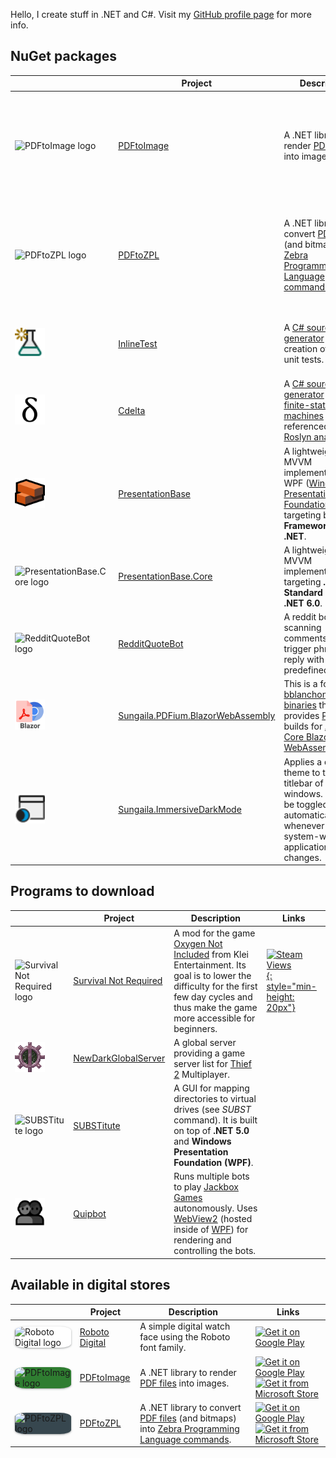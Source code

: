 Hello, I create stuff in .NET and C#. Visit my [GitHub profile page](https://github.com/sungaila) for more info.

## NuGet packages

|  | Project | Description | Links |
|---|---|---|---|
| <img src="https://raw.githubusercontent.com/sungaila/PDFtoImage/master/etc/Icon.png" alt="PDFtoImage logo" width="48" height="48" style="min-width: 48px"> | [PDFtoImage](https://github.com/sungaila/PDFtoImage) | A .NET library to render [PDF files](https://en.wikipedia.org/wiki/PDF) into images. | [![NuGet version](https://img.shields.io/nuget/v/PDFtoImage.svg?style=flat-square&logo=nuget&logoColor=white){: style="min-height: 20px"}](https://www.nuget.org/packages/PDFtoImage/) [![Website](https://img.shields.io/website?up_message=online&down_message=offline&url=https%3A%2F%2Fwww.sungaila.de%2FPDFtoImage%2F&style=flat-square&label=website){: style="min-height: 20px"}](https://www.sungaila.de/PDFtoImage/) |
| <img src="https://raw.githubusercontent.com/sungaila/PDFtoZPL/master/Icon.png" alt="PDFtoZPL logo" width="48" height="48" style="min-width: 48px"> | [PDFtoZPL](https://github.com/sungaila/PDFtoZPL) | A .NET library to convert [PDF files](https://en.wikipedia.org/wiki/PDF) (and bitmaps) into [Zebra Programming Language commands](https://en.wikipedia.org/wiki/Zebra_(programming_language)). | [![NuGet version](https://img.shields.io/nuget/v/PDFtoZPL.svg?style=flat-square&logo=nuget&logoColor=white){: style="min-height: 20px"}](https://www.nuget.org/packages/PDFtoZPL/) [![Website](https://img.shields.io/website?up_message=online&down_message=offline&url=https%3A%2F%2Fwww.sungaila.de%2FPDFtoZPL%2F&style=flat-square&label=website){: style="min-height: 20px"}](https://www.sungaila.de/PDFtoZPL/) |
| <img src="https://raw.githubusercontent.com/sungaila/InlineTest/master/etc/Icon.svg" alt="InlineTest logo" width="48" height="48" style="min-width: 48px"> | [InlineTest](https://github.com/sungaila/InlineTest) | A [C# source generator](https://devblogs.microsoft.com/dotnet/introducing-c-source-generators/) for quick creation of simple unit tests. | [![NuGet version](https://img.shields.io/nuget/v/Sungaila.InlineTest.svg?style=flat-square&logo=nuget&logoColor=white){: style="min-height: 20px"}](https://www.nuget.org/packages/Sungaila.InlineTest/) |
| <img src="https://raw.githubusercontent.com/sungaila/Cdelta/master/etc/Icon.png" alt="Cdelta logo" width="48" height="48" style="min-width: 48px"> | [Cdelta](https://github.com/sungaila/Cdelta) | A [C# source generator](https://devblogs.microsoft.com/dotnet/introducing-c-source-generators/) for [finite-state machines](https://en.wikipedia.org/wiki/Finite-state_machine) ‐ easily referenced as a [Roslyn analyzer](https://github.com/dotnet/roslyn-analyzers). | [![NuGet version](https://img.shields.io/nuget/v/Cdelta.svg?style=flat-square&logo=nuget&logoColor=white){: style="min-height: 20px"}](https://www.nuget.org/packages/Cdelta/) |
| <img src="https://raw.githubusercontent.com/sungaila/PresentationBase/master/Icon.png" alt="PresentationBase logo" width="48" height="48" style="min-width: 48px"> | [PresentationBase](https://github.com/sungaila/PresentationBase) | A lightweight MVVM implementation for WPF ([Windows Presentation Foundation](https://en.wikipedia.org/wiki/Windows_Presentation_Foundation)) targeting both **.NET Framework** and **.NET**. | [![NuGet version](https://img.shields.io/nuget/v/PresentationBase.svg?style=flat-square&logo=nuget&logoColor=white){: style="min-height: 20px"}](https://www.nuget.org/packages/PresentationBase/) |
| <img src="https://raw.githubusercontent.com/sungaila/PresentationBase.Core/master/Icon.png" alt="PresentationBase.Core logo" width="48" height="48" style="min-width: 48px"> | [PresentationBase.Core](https://github.com/sungaila/PresentationBase.Core) | A lightweight MVVM implementation targeting **.NET Standard 2.0** and **.NET 6.0**. | [![NuGet version](https://img.shields.io/nuget/v/PresentationBase.Core.svg?style=flat-square&logo=nuget&logoColor=white){: style="min-height: 20px"}](https://www.nuget.org/packages/PresentationBase.Core/) |
| <img src="https://raw.githubusercontent.com/sungaila/RedditQuoteBot/master/Icon.png" alt="RedditQuoteBot logo" width="48" height="48" style="min-width: 48px"> | [RedditQuoteBot](https://github.com/sungaila/RedditQuoteBot) | A reddit bot scanning comments for trigger phrases to reply with predefined quotes. | [![NuGet version](https://img.shields.io/nuget/v/RedditQuoteBot.svg?style=flat-square&logo=nuget&logoColor=white){: style="min-height: 20px"}](https://www.nuget.org/packages/RedditQuoteBot/) |
| <img src="https://raw.githubusercontent.com/sungaila/pdfium-binaries/master/nuget/icon.svg" alt="Sungaila.PDFium.BlazorWebAssembly logo" width="48" height="48" style="min-width: 48px"> | [Sungaila.PDFium.BlazorWebAssembly](https://github.com/sungaila/pdfium-binaries) | This is a fork of [bblanchon/pdfium-binaries](https://github.com/bblanchon/pdfium-binaries) that provides [PDFium](https://pdfium.googlesource.com/pdfium/) builds for [ASP.NET Core Blazor WebAssembly](https://dotnet.microsoft.com/en-us/apps/aspnet/web-apps/blazor). | [![NuGet version](https://img.shields.io/nuget/v/Sungaila.PDFium.BlazorWebAssembly.svg?style=flat-square&logo=nuget&logoColor=white){: style="min-height: 20px"}](https://www.nuget.org/packages/Sungaila.PDFium.BlazorWebAssembly/) |
| <img src="https://raw.githubusercontent.com/sungaila/ImmersiveDarkMode/master/etc/ImmersiveDarkMode.svg" alt="Sungaila.ImmersiveDarkMode logo" width="48" height="48" style="min-width: 48px"> | [Sungaila.ImmersiveDarkMode](https://github.com/sungaila/ImmersiveDarkMode) | Applies a dark theme to the titlebar of Win32 windows. Can also be toggled automatically whenever the system-wide application theme changes. | [![NuGet version](https://img.shields.io/nuget/v/Sungaila.ImmersiveDarkMode.svg?style=flat-square&logo=nuget&logoColor=white){: style="min-height: 20px"}](https://www.nuget.org/packages/Sungaila.ImmersiveDarkMode/) |

## Programs to download

|  | Project | Description | Links |
|---|---|---|---|
| <img src="https://raw.githubusercontent.com/sungaila/SurvivalNotRequired/master/etc/Icon.png" alt="Survival Not Required logo" width="48" height="48" style="min-width: 48px"> | [Survival Not Required](https://github.com/sungaila/SurvivalNotRequired) | A mod for the game [Oxygen Not Included](https://www.klei.com/games/oxygen-not-included) from Klei Entertainment. Its goal is to lower the difficulty for the first few day cycles and thus make the game more accessible for beginners. | [![Steam Views](https://img.shields.io/steam/views/2840201171?style=flat-square&logo=steam&logoColor=white&label=views){: style="min-height: 20px"}](https://steamcommunity.com/sharedfiles/filedetails/?id=2840201171) |
| <img src="https://raw.githubusercontent.com/sungaila/NewDarkGlobalServer/master/Icon.png" alt="NewDarkGlobalServer logo" width="48" height="48" style="min-width: 48px"> | [NewDarkGlobalServer](https://github.com/sungaila/NewDarkGlobalServer) | A global server providing a game server list for [Thief 2](https://en.wikipedia.org/wiki/Thief_II) Multiplayer. |  |
| <img src="https://raw.githubusercontent.com/sungaila/SUBSTitute/master/SUBSTitute.ico" alt="SUBSTitute logo" width="48" height="48" style="min-width: 48px"> | [SUBSTitute](https://github.com/sungaila/SUBSTitute) | A GUI for mapping directories to virtual drives (see *SUBST* command). It is built on top of **.NET 5.0** and **Windows Presentation Foundation (WPF)**. | |
| <img src="https://raw.githubusercontent.com/sungaila/Quipbot/main/Icon.png" alt="Quipbot logo" width="48" height="48" style="min-width: 48px"> | [Quipbot](https://github.com/sungaila/Quipbot) | Runs multiple bots to play [Jackbox Games](https://www.jackboxgames.com/) autonomously. Uses [WebView2](https://aka.ms/webview) (hosted inside of [WPF](https://github.com/dotnet/wpf)) for rendering and controlling the bots. |  |

## Available in digital stores

|  | Project | Description | Links |
|---|---|---|---|
| <img src="https://play-lh.googleusercontent.com/IjFEZEQrzdbpADDU3xCsiejix-vdWYt2bwfdw_pf2iqv0L2kvKAR8Iqkl4D1As0pDWA" alt="Roboto Digital logo" width="48" height="48" style="min-width: 48px; border-width: 0; box-shadow: 0 1px 2px 0 rgba(60,64,67,.3), 0 1px 3px 1px rgba(60,64,67,.15); background-color: #fff; border-radius: 20%;"> | [Roboto Digital](https://play.google.com/store/apps/details?id=de.sungaila.robotodigital) | A simple digital watch face using the Roboto font family. | <a href='https://play.google.com/store/apps/details?id=de.sungaila.robotodigital&pcampaignid=pcampaignidMKT-Other-global-all-co-prtnr-py-PartBadge-Mar2515-1'><img alt='Get it on Google Play' src='https://upload.wikimedia.org/wikipedia/commons/7/78/Google_Play_Store_badge_EN.svg' width="128"/></a> |
| <img src="https://raw.githubusercontent.com/sungaila/PDFtoImage/master/src/WebConverter/wwwroot/icon-512-maskable.png" alt="PDFtoImage logo" width="48" height="48" style="min-width: 48px; border-width: 0; box-shadow: 0 1px 2px 0 rgba(60,64,67,.3), 0 1px 3px 1px rgba(60,64,67,.15); background-color: #2F7D31; border-radius: 20%;"> | [PDFtoImage](https://github.com/sungaila/PDFtoImage) | A .NET library to render [PDF files](https://en.wikipedia.org/wiki/PDF) into images. | <a href='https://play.google.com/store/apps/details?id=de.sungaila.pdftoimage&pcampaignid=pcampaignidMKT-Other-global-all-co-prtnr-py-PartBadge-Mar2515-1'><img alt='Get it on Google Play' src='https://upload.wikimedia.org/wikipedia/commons/7/78/Google_Play_Store_badge_EN.svg' width="128"/></a> <a href="https://apps.microsoft.com/store/detail/9NKMFPQKXGR8?launch=true"><img alt="Get it from Microsoft Store" src="https://get.microsoft.com/images/en-us%20dark.svg" width="128" /></a> |
| <img src="https://raw.githubusercontent.com/sungaila/PDFtoZPL/master/WebConverter/wwwroot/icon-512-maskable.png" alt="PDFtoZPL logo" width="48" height="48" style="min-width: 48px; border-width: 0; box-shadow: 0 1px 2px 0 rgba(60,64,67,.3), 0 1px 3px 1px rgba(60,64,67,.15); background-color: #37474F; border-radius: 20%;"> | [PDFtoZPL](https://github.com/sungaila/PDFtoZPL) | A .NET library to convert [PDF files](https://en.wikipedia.org/wiki/PDF) (and bitmaps) into [Zebra Programming Language commands](https://en.wikipedia.org/wiki/Zebra_(programming_language)). | <a href='https://play.google.com/store/apps/details?id=de.sungaila.pdftozpl&pcampaignid=pcampaignidMKT-Other-global-all-co-prtnr-py-PartBadge-Mar2515-1'><img alt='Get it on Google Play' src='https://upload.wikimedia.org/wikipedia/commons/7/78/Google_Play_Store_badge_EN.svg' width="128"/></a> <a href="https://apps.microsoft.com/store/detail/9P5XMPR5MFDF?launch=true"><img alt="Get it from Microsoft Store" src="https://get.microsoft.com/images/en-us%20dark.svg" width="128" /></a> |
